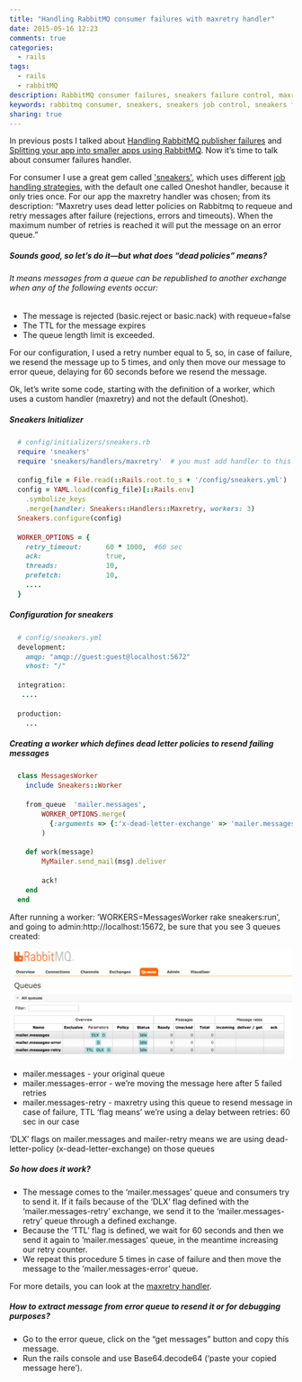 ```yaml
---
title: "Handling RabbitMQ consumer failures with maxretry handler"
date: 2015-05-16 12:23
comments: true
categories:
  - rails
tags:
  - rails
  - rabbitMQ
description: RabbitMQ consumer failures, sneakers failure control, maxretry handler, sneakers job control
keywords: rabbitmq consumer, sneakers, sneakers job control, sneakers failures, rabbitmq failures, rabbitmq consumer
sharing: true
---
```


In previous posts I talked about [Handling RabbitMQ publisher failures](http://warolv.net/blog/2015/05/01/handling-rabbitmq-publisher-failures/) and [Splitting your app into smaller apps using RabbitMQ](http://warolv.net/blog/2015/04/27/splitting-your-app-into-smaller-apps-using-rabbitmq/). Now it’s time to talk about consumer failures handler.

For consumer I use a great gem called ['sneakers'](https://github.com/jondot/sneakers), which uses different [job handling strategies](https://github.com/jondot/sneakers/wiki/Failures), with the default one called Oneshot handler, because it only tries once. For our app the maxretry handler was chosen; from its description: “Maxretry uses dead letter policies on Rabbitmq to requeue and retry messages after failure (rejections, errors and timeouts). When the maximum number of retries is reached it will put the message on an error queue.”

<!-- more -->


##### Sounds good, so let’s do it—but what does “dead policies” means?
###### It means messages from a queue can be republished to another exchange when any of the following events occur:

* The message is rejected (basic.reject or basic.nack) with requeue=false
* The TTL for the message expires
* The queue length limit is exceeded.



For our configuration, I used a retry number equal to 5, so, in case of failure, we resend the message up to 5 times, and only then move our message to error queue, delaying for 60 seconds before we resend the message.

Ok, let’s write some code, starting with the definition of a worker, which uses a custom handler (maxretry) and not the default (Oneshot).

##### Sneakers Initializer
``` ruby 
  # config/initializers/sneakers.rb
  require 'sneakers'
  require 'sneakers/handlers/maxretry'  # you must add handler to this folder

  config_file = File.read(::Rails.root.to_s + '/config/sneakers.yml') 
  config = YAML.load(config_file)[::Rails.env]
    .symbolize_keys
    .merge(handler: Sneakers::Handlers::Maxretry, workers: 3)
  Sneakers.configure(config)

  WORKER_OPTIONS = {
    retry_timeout:      60 * 1000,  #60 sec
    ack:                true,
    threads:            10,
    prefetch:           10,
    ....
  }
``` 

##### Configuration for sneakers
``` ruby 
  # config/sneakers.yml
  development:
    amqp: "amqp://guest:guest@localhost:5672"
    vhost: "/"

  integration:
   ....

  production:
    ...
``` 

##### Creating a worker which defines dead letter policies to resend failing messages
``` ruby 
  class MessagesWorker
    include Sneakers::Worker

    from_queue  'mailer.messages',
        WORKER_OPTIONS.merge(
          {:arguments => {:'x-dead-letter-exchange' => 'mailer.messages-retry'}}
        )

    def work(message)
        MyMailer.send_mail(msg).deliver

        ack!
    end
  end
``` 

After running a worker: ‘WORKERS=MessagesWorker rake sneakers:run’, and going to admin:http://localhost:15672, be sure that you see 3 queues created:

<img src="/assets/images/maxretry-admin.png" />

* mailer.messages - your original queue
* mailer.messages-error - we’re moving the message here after 5 failed retries
* mailer.messages-retry - maxretry using this queue to resend message in case of failure, TTL ‘flag means’ we’re using a delay between retries: 60 sec in our case

‘DLX’ flags on mailer.messages and mailer-retry means we are using dead-letter-policy (x-dead-letter-exchange) on those queues

##### So how does it work?

* The message comes to the ‘mailer.messages’ queue and consumers try to send it. If it fails because of the ‘DLX’ flag defined with the ‘mailer.messages-retry’ exchange, we send it to the ‘mailer.messages-retry’ queue through a defined exchange.
* Because the ‘TTL’ flag is defined, we wait for 60 seconds and then we send it again to ‘mailer.messages’ queue, in the meantime increasing our retry counter.
* We repeat this procedure 5 times in case of failure and then move the message to the ‘mailer.messages-error’ queue.

For more details, you can look at the [maxretry handler](https://github.com/jondot/sneakers/blob/master/lib/sneakers/handlers/maxretry.rb).

##### How to extract message from error queue to resend it or for debugging purposes?

* Go to the error queue, click on the “get messages” button and copy this message.
* Run the rails console and use Base64.decode64 (‘paste your copied message here’).
